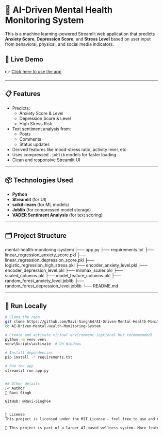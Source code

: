 # 🧠 AI-Driven Mental Health Monitoring System

This is a machine learning-powered Streamlit web application that predicts **Anxiety Score**, **Depression Score**, and **Stress Level** based on user input from behavioral, physical, and social media indicators.

## 🚀 Live Demo

👉 [Click here to use the app](https://ai-driven-mental-health-monitoring-system-aeemfm5u6kr74muypcxl.streamlit.app/) 


---

## 📋 Features

- Predicts:
  - Anxiety Score & Level
  - Depression Score & Level
  - High Stress Risk
- Text sentiment analysis from:
  - Posts
  - Comments
  - Status updates
- Derived features like mood-stress ratio, activity level, etc.
- Uses compressed `.joblib` models for faster loading
- Clean and responsive Streamlit UI

---

## 📦 Technologies Used

- **Python**
- **Streamlit** (for UI)
- **scikit-learn** (for ML models)
- **Joblib** (for compressed model storage)
- **VADER Sentiment Analysis** (for text scoring)

---

## 🗂️ Project Structure

mental-health-monitoring-system/
├── app.py
├── requirements.txt
├── linear_regression_anxiety_score.pkl
├── linear_regression_depression_score.pkl
├── logistic_regression_high_stress.pkl
├── encoder_anxiety_level.pkl
├── encoder_depression_level.pkl
├── minmax_scaler.pkl
├── scaled_columns.pkl
├── model_feature_columns.pkl
├── random_forest_anxiety_level.joblib
├── random_forest_depression_level.joblib
└── README.md



---

## 🧪 Run Locally

```bash
# Clone the repo
git clone https://github.com/Ravi-Singh64/AI-Driven-Mental-Health-Monitoring-System.git
cd AI-Driven-Mental-Health-Monitoring-System

# Create and activate virtual environment (optional but recommended)
python -m venv venv
venv\Scripts\activate  # On Windows

# Install dependencies
pip install -r requirements.txt

# Run the app
streamlit run app.py


## Other details
🙋‍♂️ Author
👤 Ravi Singh

GitHub: @Ravi-Singh64


📃 License
This project is licensed under the MIT License — feel free to use and modify!

🚧 This project is part of a larger AI-based wellness system. More features like notifications, mobile support, and dashboards will be added in the future.
